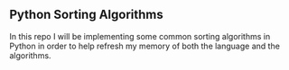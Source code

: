 ## Python Sorting Algorithms

In this repo I will be implementing some common sorting algorithms in Python in order to help refresh my memory of both the language and the algorithms.
